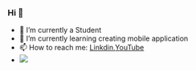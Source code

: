 ### Hi 👋

- 🔭 I’m currently a Student
- 🌱 I’m currently learning creating mobile application
- 📫 How to reach me: [Linkdin](https://www.linkedin.com/in/moulia-das-proma-1b2401230/),[YouTube](https://www.youtube.com/channel/UCELH7Kei3qduOZZBY47CXiA)
- <img src="https://github-readme-stats.vercel.app/api?username=moulia-proma&&show_icons=true&title_color=ffffff&icon_color=bb2acf&text_color=daf7dc&bg_color=151515">
